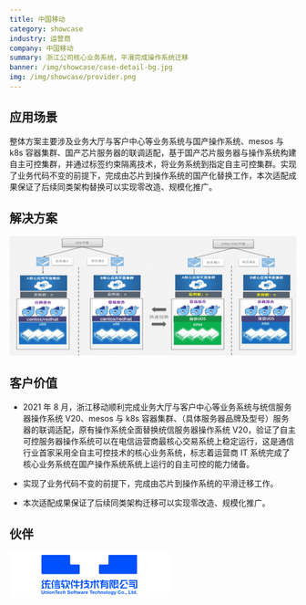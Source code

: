 ```yaml
---
title: 中国移动
category: showcase
industry: 运营商
company: 中国移动
summary: 浙江公司核心业务系统，平滑完成操作系统迁移
banner: /img/showcase/case-detail-bg.jpg
img: /img/showcase/provider.png
---
```


## 应用场景

整体方案主要涉及业务大厅与客户中心等业务系统与国产操作系统、mesos 与 k8s 容器集群、国产芯片服务器的联调适配，基于国产芯片服务器与操作系统构建自主可控集群，并通过标签约束隔离技术，将业务系统到指定自主可控集群。实现了业务代码不变的前提下，完成由芯片到操作系统的国产化替换工作，本次适配成果保证了后续同类架构替换可以实现零改造、规模化推广。

## 解决方案

<div class="case-img"><img src="./p3.jpg"/></div>

## 客户价值

- 2021 年 8 月，浙江移动顺利完成业务大厅与客户中心等业务系统与统信服务器操作系统 V20、mesos 与 k8s 容器集群、（具体服务器品牌及型号）服务器的联调适配，原有操作系统全面替换统信服务器操作系统 V20，验证了自主可控服务器操作系统可以在电信运营商最核心交易系统上稳定运行，这是通信行业首家采用全自主可控技术的核心业务系统，标志着运营商 IT 系统完成了核心业务系统在国产操作系统系统上运行的自主可控的能力储备。

- 实现了业务代码不变的前提下，完成由芯片到操作系统的平滑迁移工作。

- 本次适配成果保证了后续同类架构迁移可以实现零改造、规模化推广。

## 伙伴

<img src="./tongxin.png"/>
